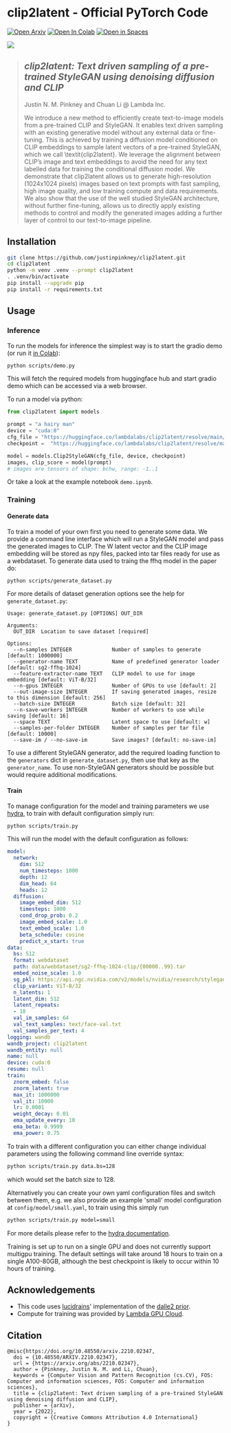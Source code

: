 # clip2latent - Official PyTorch Code

[![Open Arxiv](https://img.shields.io/badge/arXiv-2210.02347-b31b1b.svg)](https://arxiv.org/abs/2210.02347)
[![Open In Colab](https://colab.research.google.com/assets/colab-badge.svg)](https://colab.research.google.com/github/justinpinkney/clip2latent/blob/main/demo.ipynb)
[![Open in Spaces](https://img.shields.io/badge/%F0%9F%A4%97-Open%20in%20Spaces-orange)](https://huggingface.co/spaces/lambdalabs/clip2latent-demo)

![](images/headline-large.jpeg)

> ## _clip2latent: Text driven sampling of a pre-trained StyleGAN using denoising diffusion and CLIP_
>
> Justin N. M. Pinkney and Chuan Li
> @ Lambda Inc.
>
> We introduce a new method to efficiently create text-to-image models from a pre-trained CLIP and StyleGAN. It enables text driven sampling with an existing generative model without any external data or fine-tuning. This is achieved by training a diffusion model conditioned on CLIP embeddings to sample latent vectors of a pre-trained StyleGAN, which we call \textit{clip2latent}. We leverage the alignment between CLIP’s image and text embeddings to avoid the need for any text labelled data for training the conditional diffusion model. We demonstrate that clip2latent allows us to generate high-resolution (1024x1024 pixels) images based on text prompts with fast sampling, high image quality, and low training compute and data requirements. We also show that the use of the well studied StyleGAN architecture, without further fine-tuning, allows us to directly apply existing methods to control and modify the generated images adding a further layer of control to our text-to-image pipeline.


## Installation

```bash
git clone https://github.com/justinpinkney/clip2latent.git
cd clip2latent
python -m venv .venv --prompt clip2latent
. .venv/bin/activate
pip install --upgrade pip
pip install -r requirements.txt
```

## Usage

### Inference

To run the models for inference the simplest way is to start the gradio demo (or run it [in Colab](https://colab.research.google.com/github/justinpinkney/clip2latent/blob/demo/colab-gradio.ipynb)):

```bash
python scripts/demo.py
```

This will fetch the required models from huggingface hub and start gradio demo which can be accessed via a web browser.

To run a model via python:

```python
from clip2latent import models

prompt = "a hairy man"
device = "cuda:0"
cfg_file = "https://huggingface.co/lambdalabs/clip2latent/resolve/main/ffhq-sg2-510.yaml"
checkpoint =  "https://huggingface.co/lambdalabs/clip2latent/resolve/main/ffhq-sg2-510.ckpt"

model = models.Clip2StyleGAN(cfg_file, device, checkpoint)
images, clip_score = model(prompt)
# images are tensors of shape: bchw, range: -1..1
```

Or take a look at the example notebook `demo.ipynb`.

### Training

#### Generate data

To train a model of your own first you need to generate some data. We provide a command line interface which will run a StyleGAN model and pass the generated images to CLIP. The W latent vector and the CLIP image embedding will be stored as npy files, packed into tar files ready for use as a webdataset. To generate data used to traing the ffhq model in the paper do:

```bash
python scripts/generate_dataset.py
```

For more details of dataset generation options see the help for `generate_dataset.py`:

```
Usage: generate_dataset.py [OPTIONS] OUT_DIR

Arguments:
  OUT_DIR  Location to save dataset [required]

Options:
  --n-samples INTEGER             Number of samples to generate [default: 1000000]
  --generator-name TEXT           Name of predefined generator loader [default: sg2-ffhq-1024]
  --feature-extractor-name TEXT   CLIP model to use for image embedding [default: ViT-B/32]
  --n-gpus INTEGER                Number of GPUs to use [default: 2]
  --out-image-size INTEGER        If saving generated images, resize to this dimension [default: 256]
  --batch-size INTEGER            Batch size [default: 32]
  --n-save-workers INTEGER        Number of workers to use while saving [default: 16]
  --space TEXT                    Latent space to use [default: w]
  --samples-per-folder INTEGER    Number of samples per tar file [default: 10000]
  --save-im / --no-save-im        Save images? [default: no-save-im]
```

To use a different StyleGAN generator, add the required loading function to the `generators` dict in `generate_dataset.py`, then use that key as the `generator_name`. To use non-StyleGAN generators should be possible but would require additional modifications.

#### Train

To manage configuration for the model and training parameters we use [hydra](https://hydra.cc/), to train with default configuration simply run:

```bash
python scripts/train.py
```

This will run the model with the default configuration as follows:

```yaml
model:
  network:
    dim: 512
    num_timesteps: 1000
    depth: 12
    dim_head: 64
    heads: 12
  diffusion:
    image_embed_dim: 512
    timesteps: 1000
    cond_drop_prob: 0.2
    image_embed_scale: 1.0
    text_embed_scale: 1.0
    beta_schedule: cosine
    predict_x_start: true
data:
  bs: 512
  format: webdataset
  path: data/webdataset/sg2-ffhq-1024-clip/{00000..99}.tar
  embed_noise_scale: 1.0
  sg_pkl: https://api.ngc.nvidia.com/v2/models/nvidia/research/stylegan2/versions/1/files/stylegan2-ffhq-1024x1024.pkl
  clip_variant: ViT-B/32
  n_latents: 1
  latent_dim: 512
  latent_repeats:
  - 18
  val_im_samples: 64
  val_text_samples: text/face-val.txt
  val_samples_per_text: 4
logging: wandb
wandb_project: clip2latent
wandb_entity: null
name: null
device: cuda:0
resume: null
train:
  znorm_embed: false
  znorm_latent: true
  max_it: 1000000
  val_it: 10000
  lr: 0.0001
  weight_decay: 0.01
  ema_update_every: 10
  ema_beta: 0.9999
  ema_power: 0.75
```

To train with a different configuration you can either change individual parameters using the following command line override syntax:

```bash
python scripts/train.py data.bs=128
```

which would set the batch size to 128.

Alternatively you can create your own yaml configuration files and switch between them, e.g. we also provide an example 'small' model configuration at `config/model/small.yaml`, to train using this simply run

```bash
python scripts/train.py model=small
```

For more details please refer to the [hydra documentation](https://hydra.cc/docs/intro/).

Training is set up to run on a single GPU and does not currently support multigpu training. The default settings will take around 18 hours to train on a single A100-80GB, although the best checkpoint is likely to occur within 10 hours of training.

## Acknowledgements

- This code uses [lucidrains](https://github.com/lucidrains)' implementation of the [dalle2 prior](https://github.com/lucidrains/DALLE2-pytorch).
- Compute for training was provided by [Lambda GPU Cloud](https://lambdalabs.com/service/gpu-cloud).

## Citation

```
@misc{https://doi.org/10.48550/arxiv.2210.02347,
  doi = {10.48550/ARXIV.2210.02347},
  url = {https://arxiv.org/abs/2210.02347},
  author = {Pinkney, Justin N. M. and Li, Chuan},
  keywords = {Computer Vision and Pattern Recognition (cs.CV), FOS: Computer and information sciences, FOS: Computer and information sciences},
  title = {clip2latent: Text driven sampling of a pre-trained StyleGAN using denoising diffusion and CLIP},
  publisher = {arXiv},
  year = {2022},
  copyright = {Creative Commons Attribution 4.0 International}
}
```
